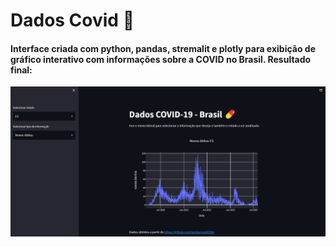 # Dados Covid 🦠 
#### Interface criada com python, pandas, stremalit e plotly para exibição de gráfico interativo com informações sobre a COVID no Brasil. Resultado final:
![resultado](projeto_final.png)
